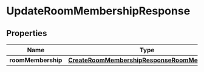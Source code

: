 

# UpdateRoomMembershipResponse


## Properties

| Name | Type | Description | Notes |
|------------ | ------------- | ------------- | -------------|
|**roomMembership** | [**CreateRoomMembershipResponseRoomMembership**](CreateRoomMembershipResponseRoomMembership.md) |  |  [optional] |



